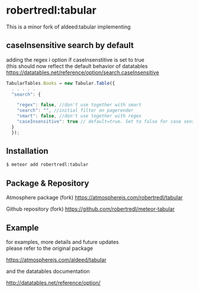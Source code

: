 robertredl:tabular
=========================

This is a minor fork of aldeed:tabular implementing  

## caseInsensitive search by default

adding the regex i option if caseInsenstitive is set to true  
(this should now reflect the default behavior of datatables  
  https://datatables.net/reference/option/search.caseInsensitive

```javascript
TabularTables.Books = new Tabular.Table({
  . . . . .
  "search": {

    "regex": false, //don't use together with smart
    "search": "", //initial filter on pagerender
    "smart": false, //don't use together with regex
    "caseInsensitive": true // default=true. Set to false for case sensitive search
  }
  });
```

## Installation

```bash
$ meteor add robertredl:tabular
```

## Package & Repository

Atmosphere package (fork)
https://atmospherejs.com/robertredl/tabular

Github repository (fork)
https://github.com/robertredl/meteor-tabular

## Example

for examples, more details and future updates  
please refer to the original package

https://atmospherejs.com/aldeed/tabular

and the datatables documentation

http://datatables.net/reference/option/
